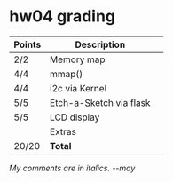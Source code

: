 # hw04 grading

| Points      | Description | |
| ----------- | ----------- | - |
|  2/2 | Memory map 
|  4/4 | mmap()
|  4/4 | i2c via Kernel
|  5/5 | Etch-a-Sketch via flask
|  5/5 | LCD display
|      | Extras
| 20/20 | **Total**

*My comments are in italics. --may*

